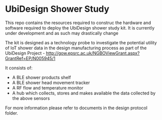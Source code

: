 # UbiDesign Shower Study
This repo contains the resources required to construc the hardware and software required to deploy the UbiDesign shower study kit. It is currently under development and as such may drastically change

The kit is designed as a technology probe to investigate the potential utility of IoT shower data in the design manufacturing process as part of the UbiDesign Project - <http://gow.epsrc.ac.uk/NGBOViewGrant.aspx?GrantRef=EP/N005945/1>

It consists of:
* A BLE shower products shelf
* A BLE shower head movement tracker
* A RF flow and temperature monitor
* A hub which collects, stores and makes available the data collected by the above sensors

For more information please refer to documents in the design protocol folder.











